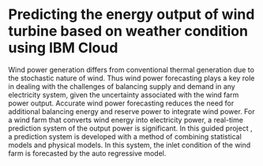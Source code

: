 # Predicting the energy output of wind turbine based on weather condition using IBM Cloud

Wind power generation differs from conventional thermal generation due to the stochastic nature of wind. Thus wind power forecasting plays a key role in dealing with the challenges of balancing supply and demand in any electricity system, given the uncertainty associated with the wind farm power output. Accurate wind power forecasting reduces the need for additional balancing energy and reserve power to integrate wind power. For a wind farm that converts wind energy into electricity power, a real-time prediction system of the output power is significant. In this guided project , a prediction system is developed with a method of combining statistical models and physical models. In this system, the inlet condition of the wind farm is forecasted by the auto regressive model.
